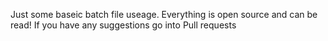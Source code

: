 Just some baseic batch file useage. Everything is open source and can be read!
If you have any suggestions go into Pull requests
